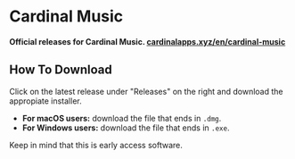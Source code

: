 # Cardinal Music

#### Official releases for Cardinal Music. [cardinalapps.xyz/en/cardinal-music](https://cardinalapps.xyz/en/cardinal-music)

## How To Download

Click on the latest release under "Releases" on the right and download the appropiate installer.

* **For macOS users:** download the file that ends in `.dmg`.
* **For Windows users:** download the file that ends in `.exe`.

Keep in mind that this is early access software.
